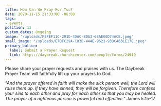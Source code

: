 ```yaml
---
title: How Can We Pray For You?
date: 2020-11-15 21:33:00 -08:00
tags:
- events
position: 13
custom_dates: Ongoing
image: "/uploads/F3FEF11C-291D-4DAC-8DA3-6EAE00D74ACB.jpeg"
small_image: "/uploads/E7DFC29A-C83D-444E-9621-93DC4631E17E.jpeg"
primary_button:
  label: Submit a Prayer Request
  link: https://daybreak.churchcenter.com/people/forms/24919
---
```


Please share your prayer requests and praises with us.
The Daybreak Prayer Team will faithfully lift up your prayers to God.  




*"And the prayer offered in faith will make the sick person well; the Lord will raise them up. If they have sinned, they will be forgiven. Therefore confess your sins to each other and pray for each other so that you may be healed.  The prayer of a righteous person is powerful and effective."*   James 5:15-17